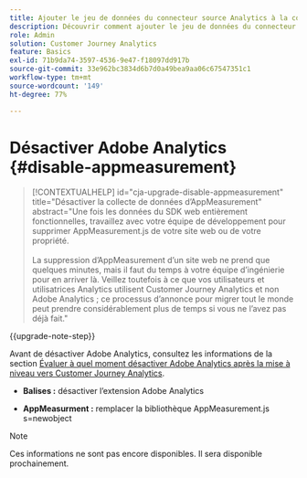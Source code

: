 ```yaml
---
title: Ajouter le jeu de données du connecteur source Analytics à la connexion
description: Découvrir comment ajouter le jeu de données du connecteur source Analytics à la connexion
role: Admin
solution: Customer Journey Analytics
feature: Basics
exl-id: 71b9da74-3597-4536-9e47-f18097dd917b
source-git-commit: 33e962bc3834d6b7d0a49bea9aa06c67547351c1
workflow-type: tm+mt
source-wordcount: '149'
ht-degree: 77%

---
```


# Désactiver Adobe Analytics {#disable-appmeasurement}

<!-- markdownlint-disable MD034 -->

>[!CONTEXTUALHELP]
>id="cja-upgrade-disable-appmeasurement"
>title="Désactiver la collecte de données d’AppMeasurement"
>abstract="Une fois les données du SDK web entièrement fonctionnelles, travaillez avec votre équipe de développement pour supprimer AppMeasurement.js de votre site web ou de votre propriété.<br><br>La suppression d’AppMeasurement d’un site web ne prend que quelques minutes, mais il faut du temps à votre équipe d’ingénierie pour en arriver là. Veillez toutefois à ce que vos utilisateurs et utilisatrices Analytics utilisent Customer Journey Analytics et non Adobe Analytics ; ce processus d’annonce pour migrer tout le monde peut prendre considérablement plus de temps si vous ne l’avez pas déjà fait."

<!-- markdownlint-enable MD034 -->

{{upgrade-note-step}}

Avant de désactiver Adobe Analytics, consultez les informations de la section [Évaluer à quel moment désactiver Adobe Analytics après la mise à niveau vers Customer Journey Analytics](/help/getting-started/cja-upgrade/cja-upgrade-fully-move.md).

* **Balises :** désactiver l’extension Adobe Analytics

* **AppMeasurment :** remplacer la bibliothèque AppMeasurement.js s=newobject

>[!NOTE]
>
>Ces informations ne sont pas encore disponibles. Il sera disponible prochainement.

